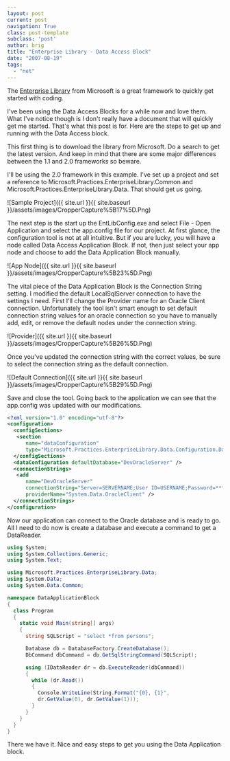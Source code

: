 ```yaml
---
layout: post
current: post
navigation: True
class: post-template
subclass: 'post'
author: brig
title: "Enterprise Library - Data Access Block"
date: "2007-08-19"
tags:
  - "net"
---
```


The [Enterprise Library](http://msdn.microsoft.com/library/default.asp?url=/library/en-us/dnpag2/html/entlib2.asp) from Microsoft is a great framework to quickly get started with coding.

I've been using the Data Access Blocks for a while now and love them. What I've notice though is I don't really have a document that will quickly get me started. That's what this post is for. Here are the steps to get up and running with the Data Access block.

This first thing is to download the library from Microsoft. Do a search to get the latest version. And keep in mind that there are some major differences between the 1.1 and 2.0 frameworks so beware.

I'll be using the 2.0 framework in this example. I've set up a project and set a reference to Microsoft.Practices.EnterpriseLibrary.Common and Microsoft.Practices.EnterpriseLibrary.Data. That should get us going.

![Sample Project]({{ site.url }}{{ site.baseurl }}/assets/images/CropperCapture%5B17%5D.Png)

The next step is the start up the EntLibConfig.exe and select File - Open Application and select the app.config file for our project. At first glance, the configuration tool is not at all intuitive. But if you are lucky, you will have a node called Data Access Application Block. If not, then just select your app node and choose to add the Data Application Block manually.

![App Node]({{ site.url }}{{ site.baseurl }}/assets/images/CropperCapture%5B23%5D.Png)

The vital piece of the Data Application Block is the Connection String setting. I modified the default LocalSqlServer connection to have the settings I need. First I'll change the Provider name for an Oracle Client connection. Unfortunately the tool isn't smart enough to set default connection string values for an oracle connection so you have to manually add, edit, or remove the default nodes under the connection string.

![Provider]({{ site.url }}{{ site.baseurl }}/assets/images/CropperCapture%5B26%5D.Png)

Once you've updated the connection string with the correct values, be sure to select the connection string as the default connection.

![Default Connection]({{ site.url }}{{ site.baseurl }}/assets/images/CropperCapture%5B29%5D.Png)

Save and close the tool. Going back to the application we can see that the app.config was updated with our modifications.

```xml
<?xml version="1.0" encoding="utf-8"?>
<configuration>
  <configSections>
   <section
      name="dataConfiguration"
      type="Microsoft.Practices.EnterpriseLibrary.Data.Configuration.DatabaseSettings, Microsoft.Practices.EnterpriseLibrary.Data, Version=2.0.0.0, Culture=neutral, PublicKeyToken=null" />
  </configSections>
  <dataConfiguration defaultDatabase="DevOracleServer" />
  <connectionStrings>
   <add
      name="DevOracleServer"
      connectionString="Server=SERVERNAME;User ID=USERNAME;Password=********;"
      providerName="System.Data.OracleClient" />
  </connectionStrings>
</configuration>
```


Now our application can connect to the Oracle database and is ready to go. All I need to do now is create a database and execute a command to get a DataReader.

```csharp
using System;
using System.Collections.Generic;
using System.Text;

using Microsoft.Practices.EnterpriseLibrary.Data;
using System.Data;
using System.Data.Common;

namespace DataApplicationBlock
{
  class Program
  {
    static void Main(string[] args)
    {
      string SQLScript = "select *from persons";

      Database db = DatabaseFactory.CreateDatabase();
      DbCommand dbCommand = db.GetSqlStringCommand(SQLScript);

      using (IDataReader dr = db.ExecuteReader(dbCommand))
      {
        while (dr.Read())
        {
          Console.WriteLine(String.Format("{0}, {1}",
          dr.GetValue(0), dr.GetValue(1)));
        }
      }
    }
  }
}
```

There we have it. Nice and easy steps to get you using the Data Application block.
